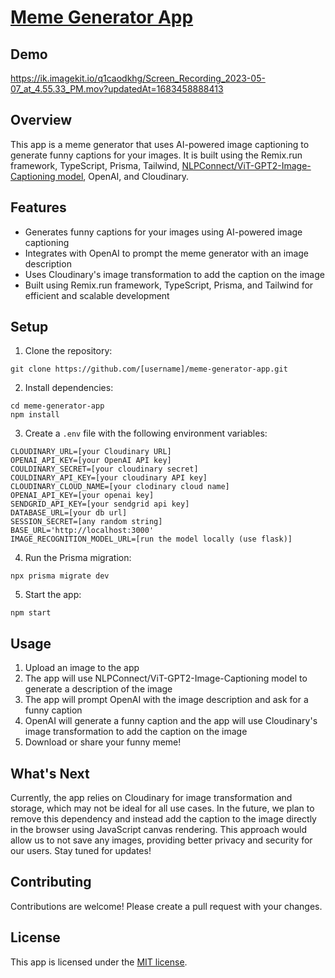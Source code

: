 # [Meme Generator App](https://memegeneratorai.online)

## Demo

https://ik.imagekit.io/q1caodkhg/Screen_Recording_2023-05-07_at_4.55.33_PM.mov?updatedAt=1683458888413

## Overview

This app is a meme generator that uses AI-powered image captioning to generate funny captions for your images. It is built using the Remix.run framework, TypeScript, Prisma, Tailwind, [NLPConnect/ViT-GPT2-Image-Captioning model](https://huggingface.co/nlpconnect/vit-gpt2-image-captioning), OpenAI, and Cloudinary.

## Features

- Generates funny captions for your images using AI-powered image captioning
- Integrates with OpenAI to prompt the meme generator with an image description
- Uses Cloudinary's image transformation to add the caption on the image
- Built using Remix.run framework, TypeScript, Prisma, and Tailwind for efficient and scalable development

## Setup

1. Clone the repository:

```
git clone https://github.com/[username]/meme-generator-app.git
```

2. Install dependencies:

```
cd meme-generator-app
npm install
```

3. Create a `.env` file with the following environment variables:

```
CLOUDINARY_URL=[your Cloudinary URL]
OPENAI_API_KEY=[your OpenAI API key]
COULDINARY_SECRET=[your cloudinary secret]
COULDINARY_API_KEY=[your cloudinary API key]
CLOUDINARY_CLOUD_NAME=[your clodinary cloud name]
OPENAI_API_KEY=[your openai key]
SENDGRID_API_KEY=[your sendgrid api key]
DATABASE_URL=[your db url]
SESSION_SECRET=[any random string]
BASE_URL='http://localhost:3000'
IMAGE_RECOGNITION_MODEL_URL=[run the model locally (use flask)]
```

4. Run the Prisma migration:

```
npx prisma migrate dev
```

5. Start the app:

```
npm start
```

## Usage

1. Upload an image to the app
2. The app will use NLPConnect/ViT-GPT2-Image-Captioning model to generate a description of the image
3. The app will prompt OpenAI with the image description and ask for a funny caption
4. OpenAI will generate a funny caption and the app will use Cloudinary's image transformation to add the caption on the image
5. Download or share your funny meme!

## What's Next

Currently, the app relies on Cloudinary for image transformation and storage, which may not be ideal for all use cases. In the future, we plan to remove this dependency and instead add the caption to the image directly in the browser using JavaScript canvas rendering. This approach would allow us to not save any images, providing better privacy and security for our users. Stay tuned for updates!

## Contributing

Contributions are welcome! Please create a pull request with your changes.

## License

This app is licensed under the [MIT license](https://opensource.org/licenses/MIT).

